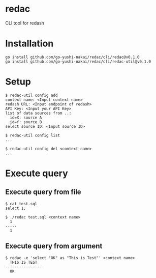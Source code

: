 # redac

CLI tool for redash

# Installation

```
go install github.com/go-yushi-nakai/redac/cli/redac@v0.1.0
go install github.com/go-yushi-nakai/redac/cli/redac-util@v0.1.0
```


# Setup

```
$ redac-util config add
context name: <Input context name>
redash URL: <Input endpoint of redash>
API Key: <Input your API Key>
list of data sources from ..:
  id=X: source A
  id=Y: source B
select source ID: <Input source ID>

$ redac-util config list
...

$ redac-util config del <context name>
...
```


# Execute query

## Execute query from file

```
$ cat test.sql
select 1;

$ ./redac test.sql <context name>
  1
-----
  1
```


## Execute query from argument

```
$ redac -e 'select "OK" as "This is Test"' <context name>
  THIS IS TEST
----------------
  OK
```
